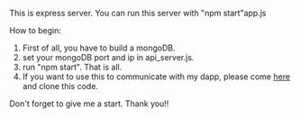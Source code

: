 This is express server.
You can run this server with "npm start"app.js

How to begin:
1. First of all, you have to build a mongoDB.
2. set your mongoDB port and ip in api_server.js.
3. run "npm start". That is all.
4. If you want to use this to communicate with my dapp, please come [here](https://github.com/Yorkchung/Dapp_NFT) and clone this code.

Don't forget to give me a start. Thank you!!